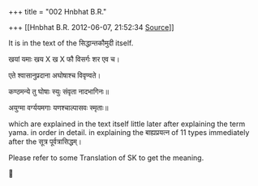 +++
title = "002 Hnbhat B.R."

+++
[[Hnbhat B.R.	2012-06-07, 21:52:34 [Source](https://groups.google.com/g/samskrita/c/WjocT-Z8N9Q)]]



It is in the text of the सिद्धान्तकौमुदी itself.  
  
खयां यमाः खय X ख X फौ विसर्गः शर एव च।

एते श्वासानुप्रदाना अघोषाश्च विवृण्वते।

कण्ठमन्ये तु घोषाः स्युः संवृता नादभागिनः॥

अयुग्मा वर्ग्ययमगाः यणश्चाल्पासवः स्मृताः॥

  

which are explained in the text itself little later after explaining the term yama. in order in detail. in explaining the बाह्यप्रयत्न of 11 types immediately after the सूत्र पूर्वत्रासिद्धम्।

  

Please refer to some Translation of SK to get the meaning.



